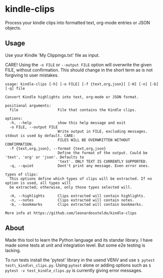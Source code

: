 # kindle-clips

Process your kindle clips into formatted text, org-mode entries or JSON objects.

## Usage

Use your Kindle 'My Clippings.txt' file as input.

CARE! Using the `-o FILE` or `--output FILE` option will overwrite the given
FILE, without confirmation. This should change in the short term as is not
forgiving to user mistakes.

```
usage: kindle-clips [-h] [-o FILE] [-f {text,org,json}] [-H] [-n] [-b] [-q] file

Convert Kindle highlights into text, org-mode or JSON format.

positional arguments:
  file                  File that contains the Kindle clips.

options:
  -h, --help            show this help message and exit
  -o FILE, --output FILE
                        Write output in FILE, excluding messages. stdout is used by default. CARE:
                        FILES WILL BE OVERWRITTEN WITHOUT CONFIRMATION.
  -f {text,org,json}, --format {text,org,json}
                        Define the format of the output. Could be 'text', 'org' or 'json'. Defaults to
                        'text'. ONLY TEXT IS CURRENTLY SUPPORTED.
  -q, --quiet           Dont't print any message. Even error ones.

types of clips:
  This options define which types of clips will be extracted. If no option is used, all types will
  be extracted; otherwise, only those types selected will.

  -H, --highlights      Clips extracted will contain highlights.
  -n, --notes           Clips extracted will contain notes.
  -b, --bookmarks       Clips extracted will contain bookmarks.

More info at https://github.com/leonardosoteldo/kindle-clips
```

## About

Made this tool to learn the Python language and its standar library. I have made
some tests at unit and integration level. But some e2e testing is lacking.

To run tests install the 'pytest' library in the usend VENV and use `$ pytest
test\_kindle\_clips.py`. Using `pytest` alone or adding options such as `$
pytest -v test_kindle_clips.py` is currently giving error messages.

